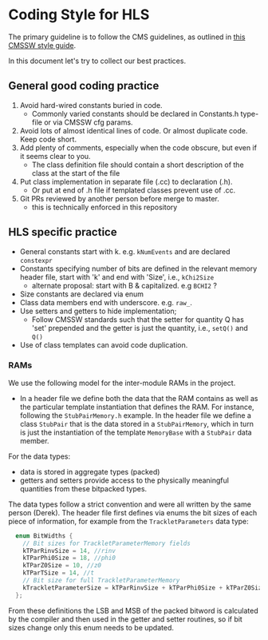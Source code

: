 # Coding Style for HLS 

The primary guideline is to follow the CMS guidelines, as outlined in [this CMSSW style guide](http://cms-sw.github.io/cms_coding_rules.html).

In this document let's try to collect our best practices.

## General good coding practice

1. Avoid hard-wired constants buried in code.
   * Commonly varied constants should be declared in Constants.h type-file or via CMSSW cfg params.
2. Avoid lots of almost identical lines of code. Or almost duplicate code. Keep code short.
3. Add plenty of comments, especially when the code obscure, but even if it seems clear to you. 
   * The class definition file should contain a short description of the class at the start of the file
4. Put class implementation in separate file (.cc) to declaration (.h).
   * Or put at end of .h file if templated classes prevent use of .cc.
5. Git PRs reviewed by another person before merge to master.
   * this is technically enforced in this repository

## HLS specific practice

* General constants start with k. e.g. `kNumEvents` and are declared `constexpr`
* Constants specifying number of bits are defined in the relevant memory header file, start with 'k' and end with 'Size', i.e., `kChi2Size`
   * alternate proposal: start with B & capitalized. e.g `BCHI2` ?
* Size constants are declared via enum
* Class data members end with underscore. e.g. `raw_`.
* Use setters and getters to hide implementation;
   * Follow CMSSW standards such that the setter for quantity Q has 'set' prepended and the getter is just the quantity, i.e., `setQ()` and `Q()` 
* Use of class templates can avoid code duplication.

### RAMs
We use the following model for the inter-module RAMs in the project. 
* In a header file we define both the data that the RAM contains as well as the particular template instantiation that defines the RAM. For instance, following the `StubPairMemory.h` example. In the header file we define a class `StubPair` that is the data stored in a `StubPairMemory`, which in turn is just the instantiation of the template `MemoryBase` with a `StubPair` data member. 

For the data types:
* data is stored in aggregate types (packed)
* getters and setters provide access to the physically meaningful quantities from these bitpacked types.

The data types follow a strict convention and were all written by the same person (Derek). The header file first defines via enums the bit sizes of each piece of information, for example from the `TrackletParameters` data type:
````c++
  enum BitWidths {
    // Bit sizes for TrackletParameterMemory fields
    kTParRinvSize = 14, //rinv
    kTParPhi0Size = 18, //phi0
    kTParZ0Size = 10, //z0
    kTParTSize = 14, //t
    // Bit size for full TrackletParameterMemory
    kTrackletParameterSize = kTParRinvSize + kTParPhi0Size + kTParZ0Size + kTParTSize + 2*kNBits_MemAddr
  };
  ````
From these definitions the LSB and MSB of the packed bitword is calculated by the compiler and then used in the getter and setter routines, so if bit sizes change only this enum needs to be updated. 
